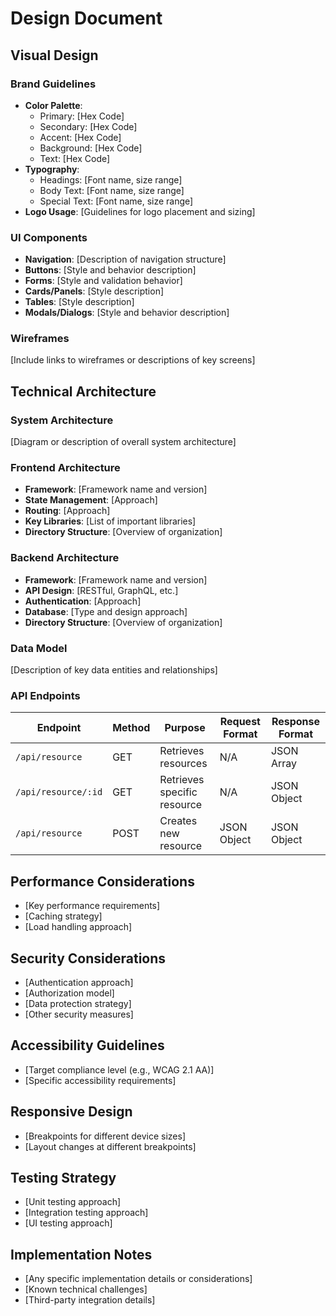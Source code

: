 # Design Document

## Visual Design

### Brand Guidelines
- **Color Palette**: 
  - Primary: [Hex Code]
  - Secondary: [Hex Code]
  - Accent: [Hex Code]
  - Background: [Hex Code]
  - Text: [Hex Code]
- **Typography**:
  - Headings: [Font name, size range]
  - Body Text: [Font name, size range]
  - Special Text: [Font name, size range]
- **Logo Usage**: [Guidelines for logo placement and sizing]

### UI Components
- **Navigation**: [Description of navigation structure]
- **Buttons**: [Style and behavior description]
- **Forms**: [Style and validation behavior]
- **Cards/Panels**: [Style description]
- **Tables**: [Style description]
- **Modals/Dialogs**: [Style and behavior description]

### Wireframes
[Include links to wireframes or descriptions of key screens]

## Technical Architecture

### System Architecture
[Diagram or description of overall system architecture]

### Frontend Architecture
- **Framework**: [Framework name and version]
- **State Management**: [Approach]
- **Routing**: [Approach]
- **Key Libraries**: [List of important libraries]
- **Directory Structure**: [Overview of organization]

### Backend Architecture
- **Framework**: [Framework name and version]
- **API Design**: [RESTful, GraphQL, etc.]
- **Authentication**: [Approach]
- **Database**: [Type and design approach]
- **Directory Structure**: [Overview of organization]

### Data Model
[Description of key data entities and relationships]

### API Endpoints
| Endpoint | Method | Purpose | Request Format | Response Format |
|----------|--------|---------|----------------|------------------|
| `/api/resource` | GET | Retrieves resources | N/A | JSON Array |
| `/api/resource/:id` | GET | Retrieves specific resource | N/A | JSON Object |
| `/api/resource` | POST | Creates new resource | JSON Object | JSON Object |

## Performance Considerations
- [Key performance requirements]
- [Caching strategy]
- [Load handling approach]

## Security Considerations
- [Authentication approach]
- [Authorization model]
- [Data protection strategy]
- [Other security measures]

## Accessibility Guidelines
- [Target compliance level (e.g., WCAG 2.1 AA)]
- [Specific accessibility requirements]

## Responsive Design
- [Breakpoints for different device sizes]
- [Layout changes at different breakpoints]

## Testing Strategy
- [Unit testing approach]
- [Integration testing approach]
- [UI testing approach]

## Implementation Notes
- [Any specific implementation details or considerations]
- [Known technical challenges]
- [Third-party integration details]
